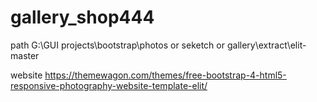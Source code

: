 # gallery_shop444

path
G:\GUI projects\bootstrap\photos or seketch or gallery\extract\elit-master

website
https://themewagon.com/themes/free-bootstrap-4-html5-responsive-photography-website-template-elit/
